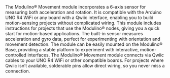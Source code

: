 <FeatureDescription>
The Modulino® Movement module incorporates a 6-axis sensor for measuring both acceleration and rotation. It is compatible with the Arduino UNO R4 WiFi or any board with a Qwiic interface, enabling you to build motion-sensing projects without complicated wiring.
</FeatureDescription>

<FeatureList>
  <Feature title="Beginner Friendly" image="led">
    This module includes instructions for projects that use the Modulino® nodes, giving you a quick start for motion-based applications. The built-in sensor measures acceleration and gyro data, perfect for experimenting with orientation and movement detection.
  </Feature>
  <Feature title="Modulino® Base" image="configurability">
    The module can be easily mounted on the Modulino® Base, providing a stable platform to experiment with interactive, motion-controlled interfaces.
  </Feature>
  <Feature title="Qwiic & Solderable Pins" image="connection">
    The Modulino® Movement module connects via Qwiic cables to your UNO R4 WiFi or other compatible boards. For projects where Qwiic isn’t available, solderable pins allow direct wiring, so you never miss a connection.
  </Feature>
</FeatureList>

